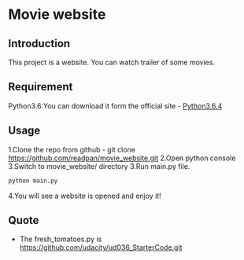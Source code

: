 # Movie website

## Introduction

This project is a website. You can watch trailer of some movies.

## Requirement

Python3.6:You can download it form the official site - [Python3.6.4](https://www.python.org/ftp/python/3.6.4/python-3.6.4.exe)

## Usage

1.Clone the repo from github
    - git clone https://github.com/readpan/movie_website.git
2.Open python console
3.Switch to movie_website/ directory
3.Run main.py file.
```python
python main.py
```
4.You will see a website is opened and enjoy it!

## Quote
- The fresh_tomatoes.py is https://github.com/udacity/ud036_StarterCode.git
